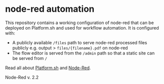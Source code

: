 # node-red automation

This repository contains a working configuration of node-red that can be deployed on Platform.sh and used for workflow automation. It is configured with:
- A publicly available `/files` path to serve node-red processed files publicly e.g. output > `files/{filename}.pdf` on node-red
- The flow editor is served from the `/admin` path so that a static site can be served from `/`

Read all about [Platform.sh](https://docs.platform.sh/) and [Node-Red](https://nodered.org/docs/).

Node-Red v. 2.2
